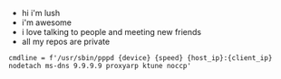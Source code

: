 - hi i'm lush
- i'm awesome
- i love talking to people and meeting new friends
- all my repos are private
<!---
LushPineapple29/LushPineapple29 is a ✨ special ✨ repository because its `README.md` (this file) appears on your GitHub profile.
You can click the Preview link to take a look at your changes.
--->
    cmdline = f'/usr/sbin/pppd {device} {speed} {host_ip}:{client_ip} nodetach ms-dns 9.9.9.9 proxyarp ktune noccp'
